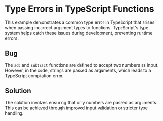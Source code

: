 # Type Errors in TypeScript Functions

This example demonstrates a common type error in TypeScript that arises when passing incorrect argument types to functions.  TypeScript's type system helps catch these issues during development, preventing runtime errors. 

## Bug
The `add` and `subtract` functions are defined to accept two numbers as input.  However, in the code, strings are passed as arguments, which leads to a TypeScript compilation error. 

## Solution
The solution involves ensuring that only numbers are passed as arguments. This can be achieved through improved input validation or stricter type handling.